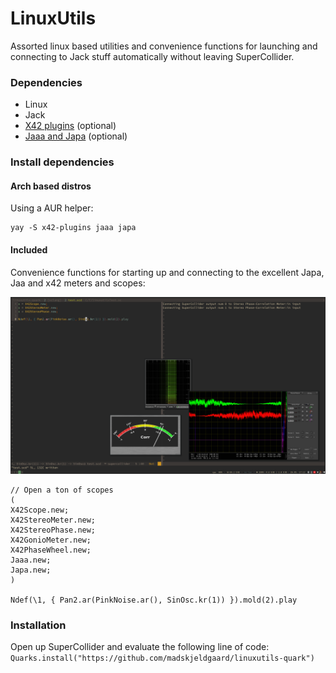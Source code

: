 # LinuxUtils

Assorted linux based utilities and convenience functions for launching and connecting to Jack stuff automatically without leaving SuperCollider.

### Dependencies

- Linux
- Jack
- [X42 plugins](http://x42-plugins.com/x42/) (optional)
- [Jaaa and Japa](https://kokkinizita.linuxaudio.org/linuxaudio/) (optional)

### Install dependencies

#### Arch based distros

Using a AUR helper:
```
yay -S x42-plugins jaaa japa
```

#### Included

Convenience functions for starting up and connecting to the excellent Japa, Jaa and x42 meters and scopes:

![x42 meters in action](x42.jpg)

```
// Open a ton of scopes
(
X42Scope.new;
X42StereoMeter.new;
X42StereoPhase.new;
X42GonioMeter.new;
X42PhaseWheel.new;
Jaaa.new;
Japa.new;
)

Ndef(\1, { Pan2.ar(PinkNoise.ar(), SinOsc.kr(1)) }).mold(2).play
```

### Installation

Open up SuperCollider and evaluate the following line of code:
`Quarks.install("https://github.com/madskjeldgaard/linuxutils-quark")`
